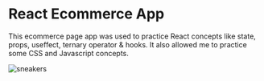 # React Ecommerce App

This ecommerce page app was used to practice React concepts like state, props, useffect, ternary operator & hooks. It also allowed me to practice some CSS and Javascript concepts.

![sneakers](https://user-images.githubusercontent.com/92110494/197097190-e9bfc454-9d09-43dc-9b18-9001437c0f2a.JPG)


